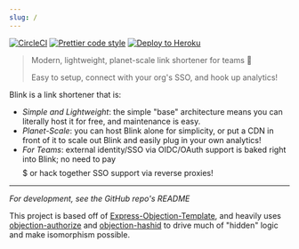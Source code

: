 ```yaml
---
slug: /
---
```


[![CircleCI](https://circleci.com/gh/JaneJeon/blink.svg?style=shield)](https://circleci.com/gh/JaneJeon/blink)
[![Prettier code style](https://img.shields.io/badge/code_style-prettier-ff69b4.svg)](https://github.com/prettier/prettier)
[![Deploy to Heroku](https://img.shields.io/badge/deploy%20to-heroku-6762a6)](https://heroku.com/deploy?template=https://github.com/JaneJeon/blink)

> Modern, lightweight, planet-scale link shortener for teams 🎉
>
> Easy to setup, connect with your org's SSO, and hook up analytics!

Blink is a link shortener that is:

- _Simple and Lightweight_: the simple "base" architecture means you can literally host it for free, and maintenance is easy.
- _Planet-Scale_: you can host Blink alone for simplicity, or put a CDN in front of it to scale out Blink and easily plug in your own analytics!
- _For Teams_: external identity/SSO via OIDC/OAuth support is baked right into Blink; no need to pay $$$$$ or hack together SSO support via reverse proxies!

---

_For development, see the GitHub repo's README_

This project is based off of [Express-Objection-Template](https://github.com/JaneJeon/express-objection-template), and heavily uses [objection-authorize](https://github.com/JaneJeon/objection-authorize) and [objection-hashid](https://github.com/JaneJeon/objection-hashid) to drive much of "hidden" logic and make isomorphism possible.
